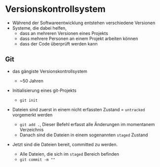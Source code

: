 # Versionskontrollsystem

- Während der Softwareentwicklung entstehen verschiedene Versionen
- Systeme, die dabei helfen,
  - dass an mehreren Versionen eines Projekts
  - dass mehrere Personen an einem Projekt arbeiten können
  - dass der Code überprüft werden kann

## Git

- das gängiste Versionskontrollsystem
  - ~50 Jahren

- Initialisierung eines git-Projekts
  - `git init`
- Dateien sind zuerst in einem nicht erfassten Zustand = `untracked` vorgemerkt werden
  - `git add .`, Dieser Befehl erfasst alle Änderungen im momentanem Verzeichnis
  - Danach sind die Dateien in einem sogenannten `staged` Zustand
- Jetzt sind die Dateien bereit, committed zu werden.
  - Alle Dateien, die sich im `staged` Bereich befinden
  - `git commit -m ""`
